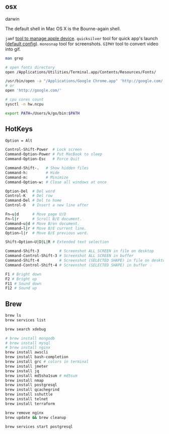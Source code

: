 osx
-

darwin

The default shell in Mac OS X is the Bourne-again shell.

`jamf` [tool to manage apple device](https://www.jamf.com/).
`quicksilver` tool for quick app's launch ([default config](https://monosnap.com/file/UH48Ulyzm6IzKxhlWqBuozkAOgciUQ)).
`monosnap` tool for screenshots.
`GIPHY` tool to convert video into gif.

````sh
man grep

# open fonts directory
open /Applications/Utilities/Terminal.app/Contents/Resources/Fonts/

/usr/bin/open -a "/Applications/Google Chrome.app" 'http://google.com/'
# or
open 'http://google.com/'

# cpu cores count
sysctl -n hw.ncpu

export PATH=/Users/k/go/bin:$PATH
````

## HotKeys

````sh
Option = Alt

Control-Shift-Power  # Lock screen
Command-Option-Power # Put MacBook to sleep
Command-Option-Esc   # Force Quit

Command-Shift-.   # Show hidden files
Command-h:        # Hide
Command-m:        # Minimize
Command-Option-w: # Close all windows at once

Option-Del  # Del word
Control-K   # Del row
Command-Del # Del to home
Control-O   # Insert a new line after

Fn–u|d      # Move page U/D
Fn–l|r      # Scroll B/E document.
Command–u|d # Move B/en document.
Command–l|r # Move B/E current line.
Option–l|r  # Move B/E previous word.

Shift–Option–U|D|L|R # Extended text selection

Command-Shift-3         # Screenshot ALL SCREEN in file on desktop
Command-Control-Shift-3 # Screenshot ALL SCREEN in buffer
Command-Shift-4         # Screenshot (SELECTED SHAPE) in file on desktop ✅
Command-Control-Shift-4 # Screenshot (SELECTED SHAPE) in buffer 💡

F1 # Bright down
F2 # Bright up
F11 # Sound down
F12 # Sound up
````

## Brew

````bash
brew ls
brew services list

brew search xdebug

# brew install mongodb
# brew install mysql
# brew install nginx
brew install awscli
brew install bash-completion
brew install grc # colors in terminal
brew install jmeter
brew install jq
brew install md5sha1sum # md5sum
brew install nmap
brew install postgresql
brew install qcachegrind
brew install sshuttle
brew install telnet
brew install terraform

brew remove nginx
brew update && brew cleanup

brew services start postgresql
````
